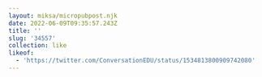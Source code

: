 ```yaml
---
layout: miksa/micropubpost.njk
date: 2022-06-09T09:35:57.243Z
title: ''
slug: '34557'
collection: like
likeof:
  - 'https://twitter.com/ConversationEDU/status/1534813800909742080'
---
```


